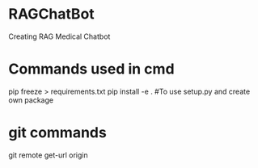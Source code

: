 # RAGChatBot
Creating RAG Medical Chatbot

# Commands used in cmd
pip freeze > requirements.txt
pip install -e . #To use setup.py and create own package

# git commands
git remote get-url origin